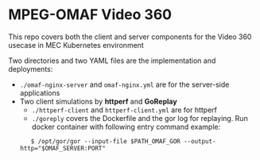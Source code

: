 # MPEG-OMAF Video 360 

This repo covers both the client and server components for the Video 360 usecase in MEC Kubernetes environment

Two directories and two YAML files are the implementation and deployments:

- `./omaf-nginx-server` and `omaf-nginx.yml` are for the server-side applications
- Two client simulations by **httperf** and **GoReplay**
   - `./httperf-client` and `httperf-client.yml` are for httperf
   - `./goreply` covers the Dockerfile and the gor log for replaying. Run docker container with following entry command example:
   ```
      $ /opt/gor/gor --input-file $PATH_OMAF_GOR --output-http="$OMAF_SERVER:PORT"
   ``` 
